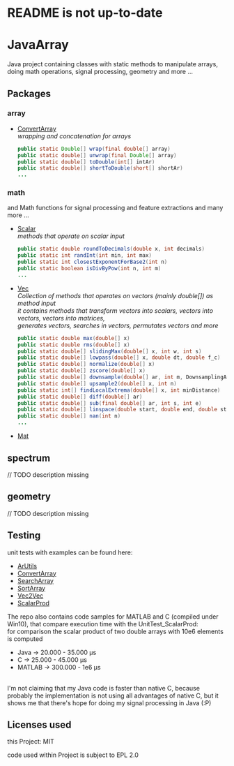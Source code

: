 # README is not up-to-date
# JavaArray

Java project containing classes with static methods to manipulate arrays, doing math operations, signal processing, geometry and more ...

## Packages

### array

* [ConvertArray](src/net/sytes/botg/array/ConvertArray.java)
  <br><i>wrapping and concatenation for arrays</i>
  ```java
  public static Double[] wrap(final double[] array)
  public static double[] unwrap(final Double[] array)
  public static double[] toDouble(int[] intAr)
  public static double[] shortToDouble(short[] shortAr)
  ...
  ```

### math

and Math functions for signal processing and feature extractions and many more ...
* [Scalar](src/net/sytes/botg/array/math/Scalar.java)
  <br><i>methods that operate on scalar input</i>
  ```java
  public static double roundToDecimals(double x, int decimals)
  public static int randInt(int min, int max)
  public static int closestExponentForBase2(int n)
  public static boolean isDivByPow(int n, int m)
  ...
  ```
* [Vec](src/net/sytes/botg/array/math/Vec.java)
  <i><br>Collection of methods that operates on vectors (mainly double[]) as method input
  <br>it contains methods that transform vectors into scalars, vectors into vectors, vectors into matrices,<br>generates vectors, searches in vectors, permutates vectors and more</i>
  ```java
  public static double max(double[] x)
  public static double rms(double[] x)
  public static double[] slidingMax(double[] x, int w, int s)
  public static double[] lowpass(double[] x, double dt, double f_c)
  public static double[] normalize(double[] x)
  public static double[] zscore(double[] x)
  public static double[] downsample(double[] ar, int m, DownsamplingAlgorithm algorithm)
  public static double[] upsample2(double[] x, int n)
  public static int[] findLocalExtrema(double[] x, int minDistance)
  public static double[] diff(double[] ar)
  public static double[] sub(final double[] ar, int s, int e)
  public static double[] linspace(double start, double end, double step)
  public static double[] nan(int n)
  ...
  ```
* [Mat](src/net/sytes/botg/array/math/Mat.java)

## spectrum
// TODO description missing

## geometry
// TODO description missing

## Testing

unit tests with examples can be found here:
* [ArUtils](test/array/UnitTest_ArUtils.java)
* [ConvertArray](test/array/UnitTest_ConvertArray.java)
* [SearchArray](test/array/UnitTest_SearchArray.java)
* [SortArray](test/array/UnitTest_SortArray.java)
* [Vec2Vec](test/math/UnitTest_Vec2Vec.java)
* [ScalarProd](test/math/UnitTest_ScalarProd.java)

The repo also contains code samples for MATLAB and C (compiled under Win10), that compare execution time with the UnitTest_ScalarProd:
<br>for comparison the scalar product of two double arrays with 10e6 elements is computed
* Java		-> 20.000 - 35.000 µs
* C    		-> 25.000 - 45.000 µs
* MATLAB	-> 300.000 - 1e6 µs

<br>I'm not claiming that my Java code is faster than native C, because probably the implementation is not using all advantages of native C, but it shows me that there's hope for doing my signal processing in Java (:P)

## Licenses used
this Project: MIT

code used within Project is subject to EPL 2.0
